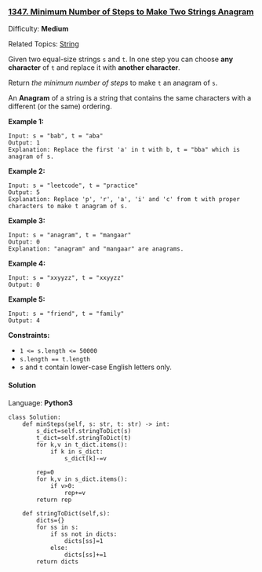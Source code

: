 ### [1347\. Minimum Number of Steps to Make Two Strings Anagram](https://leetcode.com/problems/minimum-number-of-steps-to-make-two-strings-anagram/)

Difficulty: **Medium**  

Related Topics: [String](https://leetcode.com/tag/string/)


Given two equal-size strings `s` and `t`. In one step you can choose **any character** of `t` and replace it with **another character**.

Return _the minimum number of steps_ to make `t` an anagram of `s`.

An **Anagram** of a string is a string that contains the same characters with a different (or the same) ordering.

**Example 1:**

```
Input: s = "bab", t = "aba"
Output: 1
Explanation: Replace the first 'a' in t with b, t = "bba" which is anagram of s.
```

**Example 2:**

```
Input: s = "leetcode", t = "practice"
Output: 5
Explanation: Replace 'p', 'r', 'a', 'i' and 'c' from t with proper characters to make t anagram of s.
```

**Example 3:**

```
Input: s = "anagram", t = "mangaar"
Output: 0
Explanation: "anagram" and "mangaar" are anagrams. 
```

**Example 4:**

```
Input: s = "xxyyzz", t = "xxyyzz"
Output: 0
```

**Example 5:**

```
Input: s = "friend", t = "family"
Output: 4
```

**Constraints:**

*   `1 <= s.length <= 50000`
*   `s.length == t.length`
*   `s` and `t` contain lower-case English letters only.


#### Solution

Language: **Python3**

```python3
class Solution:
    def minSteps(self, s: str, t: str) -> int:
        s_dict=self.stringToDict(s)
        t_dict=self.stringToDict(t)
        for k,v in t_dict.items():
            if k in s_dict:
                s_dict[k]-=v
                
        rep=0
        for k,v in s_dict.items():
            if v>0:
                rep+=v
        return rep
        
    def stringToDict(self,s):
        dicts={}
        for ss in s:
            if ss not in dicts:
                dicts[ss]=1
            else:
                dicts[ss]+=1
        return dicts
```